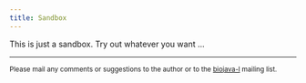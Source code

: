 ```yaml
---
title: Sandbox
---
```


This is just a sandbox. Try out whatever you want ...

------------------------------------------------------------------------

<small>Please mail any comments or suggestions to the author or to the
[biojava-l](mailto:biojava-l@biojava.org) mailing list.</small>
